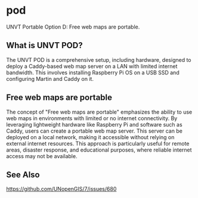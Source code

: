 # pod
UNVT Portable Option D: Free web maps are portable.

## What is UNVT POD?
The UNVT POD is a comprehensive setup, including hardware, designed to deploy a Caddy-based web map server on a LAN with limited internet bandwidth. This involves installing Raspberry Pi OS on a USB SSD and configuring Martin and Caddy on it.

## Free web maps are portable

The concept of "Free web maps are portable" emphasizes the ability to use web maps in environments with limited or no internet connectivity. By leveraging lightweight hardware like Raspberry Pi and software such as Caddy, users can create a portable web map server. This server can be deployed on a local network, making it accessible without relying on external internet resources. This approach is particularly useful for remote areas, disaster response, and educational purposes, where reliable internet access may not be available.

## See Also
https://github.com/UNopenGIS/7/issues/680
